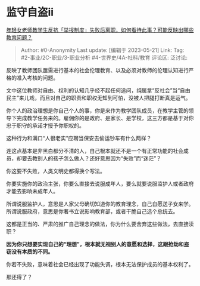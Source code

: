 # 监守自盗ii
[年轻女老师教学生反抗「举报制度」失败后离职，如何看待此事？可能反映出哪些教育问题？](https://www.zhihu.com/question/600325056/answer/3034377298)

> Author: #0-Anonymity
> Last update: [编辑于 2023-05-21]
> Link:
> Tag: #2-事业/2C-职业/3-职业分析 #4-世界史/4A-社科/教育 
> 评论区:
> 泛讨论:

反映了教师团队亟需进行基本的社会伦理教育、以及必须对教师的伦理认知进行严格的准入考核的问题。

文中这位教师对自由、权利的认知几乎经不起任何追问，纯属拿“反社会”当“自由民主”来儿戏，而且对自己的职责和职权无知到可怕，没被人把腿打断真是运气。

你个人的政治理想是你自己个人的事，你是来作为教学团队成员，在教学主管的领导下完成教学任务来的。雇佣你的是政府、是家长、是学校，这三方都是基于对你忠于职守的承诺才授予你职权的。

这种行为和满口“人很老实”应聘当保安去偷运钞车有什么两样？

连这点基本是非黑白都分不清的人，自己根本就还不是一个有正常功能的社会成员，却要去教别人的孩子怎么做人？还好意思因为“失败”而“迷茫”？

你这要不失败，人类文明史都得换个写法。

你要实施你的政治主张，你要么直接去说服成年人，要么就要说服监护人或者政府才能去影响未成年人。

所谓说服监护人，意思是人家父母确切知道你的教育理念，自己自愿送子女来学。所谓说服政府，意思是你著书立说影响教育部，或者干脆自己选个总统去。

这都是正当的、严肃的推广自己理念的做法，你为什么要舍弃这些做法，去直接渎职？

**因为你只想要实现自己的“理想”，根本就无视别人的意愿和选择，这跟抢劫和盗窃没有本质的不同。**

你若不失败，意味着社会已经出现了功能失调，根本无法保护成员的基本权利了。

那还得了？